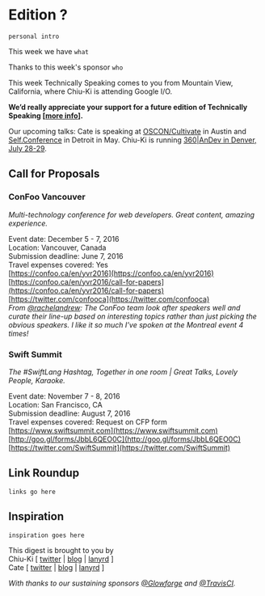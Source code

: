 # Edition ?

`personal intro`

This week we have `what`

Thanks to this week's sponsor `who`

This week Technically Speaking comes to you from Mountain View, California, where Chiu-Ki is attending Google I/O.

**We’d really appreciate your support for a future edition of Technically Speaking [[more info](http://www.techspeak.email/sponsorship/)].**  

Our upcoming talks: Cate is speaking at [OSCON/Cultivate](http://conferences.oreilly.com/oscon/open-source-us/) in Austin and [Self.Conference](http://selfconference.org/) in Detroit in May. Chiu-Ki is running [360|AnDev in Denver, July 28-29](http://360andev.com/).

## Call for Proposals

### ConFoo Vancouver
*Multi-technology conference for web developers. Great content, amazing experience.*

Event date: December 5 - 7, 2016  
Location: Vancouver, Canada  
Submission deadline: June 7, 2016  
Travel expenses covered: Yes  
[https://confoo.ca/en/yvr2016](https://confoo.ca/en/yvr2016)  
[https://confoo.ca/en/yvr2016/call-for-papers](https://confoo.ca/en/yvr2016/call-for-papers)  
[https://twitter.com/confooca](https://twitter.com/confooca)  
*From [@rachelandrew](https://twitter.com/rachelandrew): The ConFoo team look after speakers well and curate their line-up based on interesting topics rather than just picking the obvious speakers. I like it so much I’ve spoken at the Montreal event 4 times!*

### Swift Summit
*The #SwiftLang Hashtag, Together in one room | Great Talks, Lovely People, Karaoke.*

Event date: November 7 - 8, 2016  
Location: San Francisco, CA  
Submission deadline: August 7, 2016  
Travel expenses covered: Request on CFP form  
[https://www.swiftsummit.com](https://www.swiftsummit.com)  
[http://goo.gl/forms/JbbL6QEO0C](http://goo.gl/forms/JbbL6QEO0C)  
[https://twitter.com/SwiftSummit](https://twitter.com/SwiftSummit)


## Link Roundup

`links go here`

## Inspiration

`inspiration goes here`  
  
  
This digest is brought to you by  
Chiu-Ki [ [twitter](https://twitter.com/chiuki) | [blog](http://blog.sqisland.com/) | [lanyrd](http://lanyrd.com/profile/chiuki/) ]  
Cate [ [twitter](https://twitter.com/catehstn) | [blog](http://www.catehuston.com/blog/) | [lanyrd](http://lanyrd.com/profile/catehstn/) ]

*With thanks to our sustaining sponsors [@Glowforge](http://twitter.com/glowforge) and [@TravisCI](http://twitter.com/travisci).*
